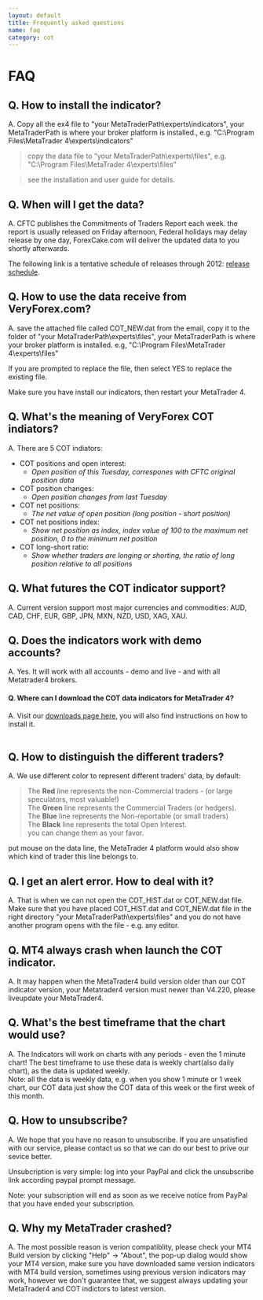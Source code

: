 ```yaml
---
layout: default
title: Frequently asked questions
name: faq
category: cot
---
```


FAQ
=================================

Q. How to install the indicator?
----------------------------------
A. Copy all the ex4 file to "your MetaTraderPath\experts\indicators", your MetaTraderPath is where your broker platform is installed., e.g. "C:\Program Files\MetaTrader 4\experts\indicators"
   
> copy the data file to "your MetaTraderPath\experts\files", e.g. "C:\Program Files\MetaTrader 4\experts\files"
   
> see the installation and user guide for details.


Q. When will I get the data?
----------------------------------
A. CFTC publishes the Commitments of Traders Report each week. the report is usually released on Friday afternoon, Federal holidays may delay release by one day, ForexCake.com will deliver the updated data to you shortly afterwards.

The following link is a tentative schedule of releases through 2012: [release schedule](/cot/schedule.html).


Q. How to use the data receive from VeryForex.com?
----------------------------------
A. save the attached file called COT_NEW.dat from the email, copy it to the folder of "your MetaTraderPath\experts\files", your MetaTraderPath is where your broker platform is installed. e.g, "C:\Program Files\MetaTrader 4\experts\files"

If you are prompted to replace the file, then select YES to replace the existing file.

Make sure you have install our indicators, then restart your MetaTrader 4.


Q. What's the meaning of VeryForex COT indiators?
----------------------------------
A. There are 5 COT indiators:

- COT positions and open interest:
	- *Open position of this Tuesday, correspones with CFTC original position data*
- COT position changes: 
	- *Open position changes from last Tuesday*
- COT net positions: 
	- *The net value of open position (long position - short position)*
- COT net positions index: 
	- *Show net position as index, index value of 100 to the maximum net position, 0 to the minimum net position*
- COT long-short ratio:
	- *Show whether traders are longing or shorting, the ratio of long position relative to all positions*


Q. What futures the COT indicator support?
----------------------------------
A. Current version support most major currencies and commodities: AUD, CAD, CHF, EUR, GBP, JPN, MXN, NZD, USD, XAG, XAU.


Q. Does the indicators work with demo accounts?
----------------------------------
A. Yes. It will work with all accounts - demo and live - and with all Metatrader4 brokers.


<h4>Q. Where can I download the COT data indicators for MetaTrader 4?</h4>
A. Visit our <a href='../cot/download.htm'>downloads page here</a>, you will also find instructions on how to install it.
<br/><br/>

Q. How to distinguish the different traders?
----------------------------------
A. We use different color to represent different traders' data, by default:
> The **Red** line represents the non-Commercial traders - (or large speculators, most valuable!)  
> The **Green** line represents the Commercial Traders (or hedgers).  
> The **Blue** line represents the Non-reportable (or small traders)  
> The **Black** line represents the total Open Interest.    
you can change them as your favor.

put mouse on the data line, the MetaTrader 4 platform would also show which kind of trader this line belongs to.


Q. I get an alert error. How to deal with it?
----------------------------------
A. That is when we can not open the COT_HIST.dat or COT_NEW.dat file. Make sure that you have placed COT_HIST.dat and COT_NEW.dat file in the right directory "your MetaTraderPath\experts\files" and you do not have another program opens with the file - e.g. any editor.


Q. MT4 always crash when launch the COT indicator.
----------------------------------
A. It may happen when the MetaTrader4 build version older than our COT indicator version, your Metatrader4 version must newer than  V4.220, please liveupdate your MetaTrader4.


Q. What's the best timeframe that the chart would use?
----------------------------------
A. The Indicators will work on charts with any periods - even the 1 minute chart! The best timeframe to use these data is weekly chart(also daily chart), as the data is updated weekly.<br>
Note: all the data is weekly data, e.g. when you show 1 minute or 1 week chart, our COT data just show the COT data of this week or the first week of this month.


Q. How to unsubscribe?
----------------------------------
A. We hope that you have no reason to unsubscribe. If you are unsatisfied with our service, please contact us so that we can do our best to prive our sevice better.

Unsubcription is very simple: log into your PayPal and click the unsubscribe link according paypal prompt message. 

Note: your subscription will end as soon as we receive notice from PayPal that you have ended your subscription.


Q. Why my MetaTrader crashed?
----------------------------------
A. The most possible reason is verion compatiblity, please check your MT4 Build version by clicking "Help" -> "About", the pop-up dialog would show your MT4 version, make sure you have downloaded same version indicators with MT4 build version, sometimes using previous version indicators may work, however we don't guarantee that, we suggest always updating your MetaTrader4 and COT indictors to latest version.

